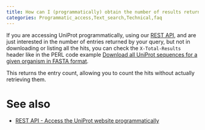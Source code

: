 ```yaml
---
title: How can I (programmatically) obtain the number of results returned by my query?
categories: Programmatic_access,Text_search,Technical,faq
---
```


If you are accessing UniProt programmatically, using our [REST API](https://www.uniprot.org/help/api), and are just interested in the number of entries returned by your query, but not in downloading or listing all the hits, you can check the `X-Total-Results` header like in the PERL code example [Download all UniProt sequences for a given organism in FASTA format](https://www.uniprot.org/help/programmatic%5Faccess#downloading).

This returns the entry count, allowing you to count the hits without actually retrieving them.

# See also

-   [REST API - Access the UniProt website programmatically](https://www.uniprot.org/help/api)
